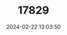 ---
title: "17829"
category: "Podogymnura aureospinula"
draft: false
date: 2024-02-22 13:03:50
languages:
  English: ["Dinagat Moonrat", "Dinagat Gymnure"]
---